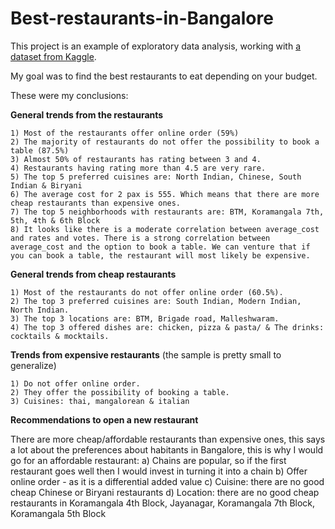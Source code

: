 # Best-restaurants-in-Bangalore

This project is an example of exploratory data analysis, working with [a dataset from Kaggle](https://www.kaggle.com/himanshupoddar/zomato-bangalore-restaurants).

My goal was to find the best restaurants to eat depending on your budget. 

These were my conclusions:

**General trends from the restaurants**

    1) Most of the restaurants offer online order (59%)
    2) The majority of restaurants do not offer the possibility to book a table (87.5%)
    3) Almost 50% of restaurants has rating between 3 and 4.
    4) Restaurants having rating more than 4.5 are very rare.
    5) The top 5 preferred cuisines are: North Indian, Chinese, South Indian & Biryani
    6) The average cost for 2 pax is 555. Which means that there are more cheap restaurants than expensive ones.
    7) The top 5 neighborhoods with restaurants are: BTM, Koramangala 7th, 5th, 4th & 6th Block
    8) It looks like there is a moderate correlation between average_cost and rates and votes. There is a strong correlation between average_cost and the option to book a table. We can venture that if you can book a table, the restaurant will most likely be expensive.
    
**General trends from cheap restaurants**
    
    1) Most of the restaurants do not offer online order (60.5%).
    2) The top 3 preferred cuisines are: South Indian, Modern Indian, North Indian.
    3) The top 3 locations are: BTM, Brigade road, Malleshwaram.
    4) The top 3 offered dishes are: chicken, pizza & pasta/ & The drinks: cocktails & mocktails.
    
**Trends from expensive restaurants** (the sample is pretty small to generalize)

    1) Do not offer online order.
    2) They offer the possibility of booking a table.
    3) Cuisines: thai, mangalorean & italian

**Recommendations to open a new restaurant**

There are more cheap/affordable restaurants than expensive ones, this says a lot about the preferences about habitants in Bangalore, this is why I would go for an affordable restaurant:
        a) Chains are popular, so if the first restaurant goes well then I would invest in turning it into a chain
        b) Offer online order - as it is a differential added value
        c) Cuisine: there are no good cheap Chinese or Biryani restaurants
        d) Location: there are no good cheap restaurants in Koramangala 4th Block, Jayanagar, Koramangala 7th Block, Koramangala 5th Block

